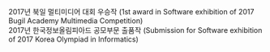 2017년 북일 멀티미디어 대회 우승작 (1st award in Software exhibition of 2017 Bugil Academy Multimedia Competition)   
2017년 한국정보올림피아드 공모부문 출품작 (Submission for Software exhibition of 2017 Korea Olympiad in Informatics)
